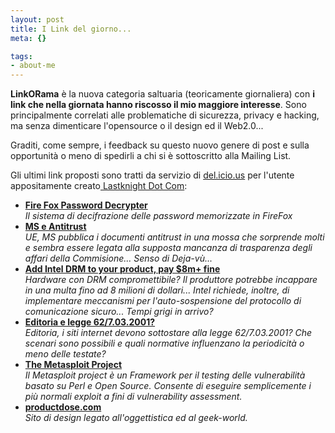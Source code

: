 ```yaml
--- 
layout: post
title: I Link del giorno...
meta: {}

tags: 
- about-me
---
```

**LinkORama** è la nuova categoria saltuaria (teoricamente giornaliera) con **i link che nella giornata hanno riscosso il mio maggiore interesse**. Sono principalmente correlati alle problematiche di sicurezza, privacy e hacking, ma senza dimenticare l'opensource o il design ed il Web2.0...  

Graditi, come sempre, i feedback su questo nuovo genere di post e sulla opportunità o meno di spedirli a chi si è sottoscritto alla Mailing List.  

Gli ultimi link proposti sono tratti da servizio di <a href="http://del.icio.us/LastknightDotCom">del.icio.us</a> per l'utente appositamente creato<a href="http://del.icio.us"> Lastknight Dot Com</a>:

 * **[Fire Fox Password Decrypter](http://nagmatrix.50webs.com/article_firepassword.html)**  
*Il sistema di decifrazione delle password memorizzate in FireFox*  
 * **[MS e Antitrust](http://punto-informatico.it/p.asp?i=58203&amp;r=PI)**  
*UE, MS pubblica i documenti antitrust in una mossa che sorprende molti e sembra essere legata alla supposta mancanza di trasparenza degli affari della Commisione... Senso di Deja-vù...*  
 * **[ Add Intel DRM to your product, pay $8m+ fine](http://www.boingboing.net/2006/03/07/add_intel_drm_to_you.html)**  
*Hardware con DRM compromettibile? Il produttore potrebbe incappare in una multa fino ad 8 milioni di dollari... Intel richiede, inoltre, di implementare meccanismi per l'auto-sospensione del protocollo di comunicazione sicuro... Tempi grigi in arrivo?*  
 * **[Editoria e legge 62/7.03.2001?](http://www.ikaro.net/articoli/cnt/legge_editoria_internet-00262.html)**  
*Editoria, i siti internet devono sottostare alla legge 62/7.03.2001? Che scenari sono possibili e quali normative influenzano la periodicità  o meno delle testate?*  
 * **[The Metasploit Project](http://www.metasploit.com/projects/antiforensics/)**  
*Il Metasploit project è un Framework per il testing delle vulnerabilità basato su Perl e Open Source. Consente di eseguire semplicemente i più normali exploit a fini di vulnerability assessment.*  
 * **[productdose.com](http://www.productdose.com/)**  
*Sito di design legato all'oggettistica ed al geek-world.*   
